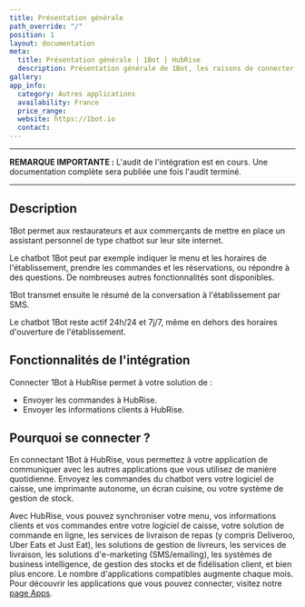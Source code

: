 ```yaml
---
title: Présentation générale
path_override: "/"
position: 1
layout: documentation
meta:
  title: Présentation générale | 1Bot | HubRise
  description: Présentation générale de 1Bot, les raisons de connecter votre solution à HubRise et fonctionnalités de l'intégration avec HubRise.
gallery:
app_info:
  category: Autres applications
  availability: France
  price_range:
  website: https://1bot.io
  contact:
---
```


---

**REMARQUE IMPORTANTE :** L'audit de l'intégration est en cours. Une documentation complète sera publiée une fois l'audit terminé.

---

## Description

1Bot permet aux restaurateurs et aux commerçants de mettre en place un assistant personnel de type chatbot sur leur site internet.

Le chatbot 1Bot peut par exemple indiquer le menu et les horaires de l'établissement, prendre les commandes et les réservations, ou répondre à des questions. De nombreuses autres fonctionnalités sont disponibles.

1Bot transmet ensuite le résumé de la conversation à l'établissement par SMS.

Le chatbot 1Bot reste actif 24h/24 et 7j/7, même en dehors des horaires d'ouverture de l'établissement.

## Fonctionnalités de l'intégration

Connecter 1Bot à HubRise permet à votre solution de :

- Envoyer les commandes à HubRise.
- Envoyer les informations clients à HubRise.

## Pourquoi se connecter ?

En connectant 1Bot à HubRise, vous permettez à votre application de communiquer avec les autres applications que vous utilisez de manière quotidienne. Envoyez les commandes du chatbot vers votre logiciel de caisse, une imprimante autonome, un écran cuisine, ou votre système de gestion de stock.

Avec HubRise, vous pouvez synchroniser votre menu, vos informations clients et vos commandes entre votre logiciel de caisse, votre solution de commande en ligne, les services de livraison de repas (y compris Deliveroo, Uber Eats et Just Eat), les solutions de gestion de livreurs, les services de livraison, les solutions d'e-marketing (SMS/emailing), les systèmes de business intelligence, de gestion des stocks et de fidélisation client, et bien plus encore. Le nombre d'applications compatibles augmente chaque mois. Pour découvrir les applications que vous pouvez connecter, visitez notre [page Apps](/apps).
